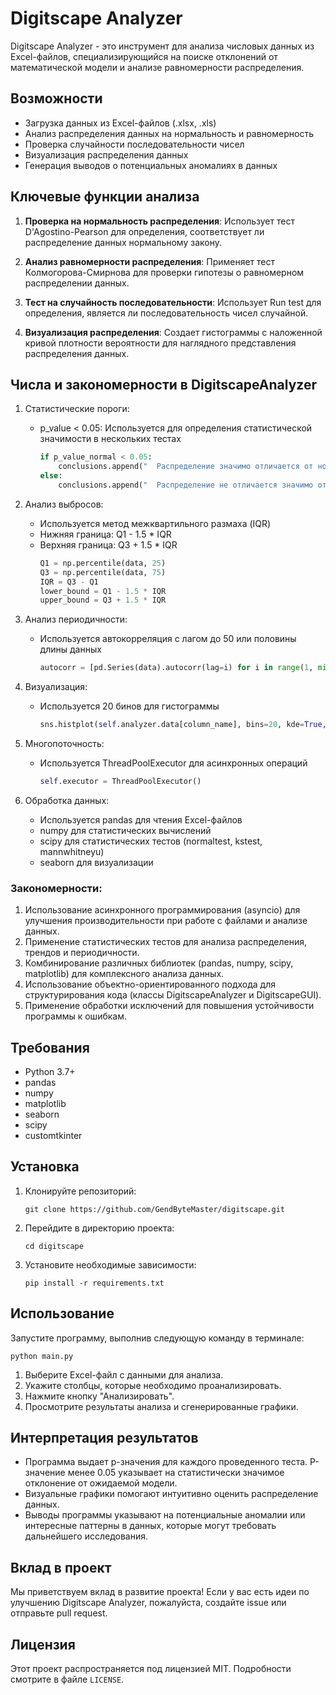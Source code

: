 # Digitscape Analyzer

Digitscape Analyzer - это инструмент для анализа числовых данных из Excel-файлов, специализирующийся на поиске отклонений от математической модели и анализе равномерности распределения.

## Возможности

- Загрузка данных из Excel-файлов (.xlsx, .xls)
- Анализ распределения данных на нормальность и равномерность
- Проверка случайности последовательности чисел
- Визуализация распределения данных
- Генерация выводов о потенциальных аномалиях в данных

## Ключевые функции анализа

1. **Проверка на нормальность распределения**: Использует тест D'Agostino-Pearson для определения, соответствует ли распределение данных нормальному закону.

2. **Анализ равномерности распределения**: Применяет тест Колмогорова-Смирнова для проверки гипотезы о равномерном распределении данных.

3. **Тест на случайность последовательности**: Использует Run test для определения, является ли последовательность чисел случайной.

4. **Визуализация распределения**: Создает гистограммы с наложенной кривой плотности вероятности для наглядного представления распределения данных.

## Числа и закономерности в DigitscapeAnalyzer

1. Статистические пороги:
   - p_value < 0.05: Используется для определения статистической значимости в нескольких тестах
     ```python
     if p_value_normal < 0.05:
         conclusions.append("  Распределение значимо отличается от нормального (p < 0.05)")
     else:
         conclusions.append("  Распределение не отличается значимо от нормального (p >= 0.05)")
     ```

2. Анализ выбросов:
   - Используется метод межквартильного размаха (IQR)
   - Нижняя граница: Q1 - 1.5 * IQR
   - Верхняя граница: Q3 + 1.5 * IQR
     ```python
     Q1 = np.percentile(data, 25)
     Q3 = np.percentile(data, 75)
     IQR = Q3 - Q1
     lower_bound = Q1 - 1.5 * IQR
     upper_bound = Q3 + 1.5 * IQR
     ```

3. Анализ периодичности:
   - Используется автокорреляция с лагом до 50 или половины длины данных
     ```python
     autocorr = [pd.Series(data).autocorr(lag=i) for i in range(1, min(len(data) // 2, 50))]
     ```

4. Визуализация:
   - Используется 20 бинов для гистограммы
     ```python
     sns.histplot(self.analyzer.data[column_name], bins=20, kde=True, ax=ax)
     ```

5. Многопоточность:
   - Используется ThreadPoolExecutor для асинхронных операций
     ```python
     self.executor = ThreadPoolExecutor()
     ```

6. Обработка данных:
   - Используется pandas для чтения Excel-файлов
   - numpy для статистических вычислений
   - scipy для статистических тестов (normaltest, kstest, mannwhitneyu)
   - seaborn для визуализации

### Закономерности:
1. Использование асинхронного программирования (asyncio) для улучшения производительности при работе с файлами и анализе данных.
2. Применение статистических тестов для анализа распределения, трендов и периодичности.
3. Комбинирование различных библиотек (pandas, numpy, scipy, matplotlib) для комплексного анализа данных.
4. Использование объектно-ориентированного подхода для структурирования кода (классы DigitscapeAnalyzer и DigitscapeGUI).
5. Применение обработки исключений для повышения устойчивости программы к ошибкам.

## Требования

- Python 3.7+
- pandas
- numpy
- matplotlib
- seaborn
- scipy
- customtkinter

## Установка

1. Клонируйте репозиторий:
   ```
   git clone https://github.com/GendByteMaster/digitscape.git
   ```

2. Перейдите в директорию проекта:
   ```
   cd digitscape
   ```

3. Установите необходимые зависимости:
   ```
   pip install -r requirements.txt
   ```

## Использование

Запустите программу, выполнив следующую команду в терминале:

```
python main.py
```

1. Выберите Excel-файл с данными для анализа.
2. Укажите столбцы, которые необходимо проанализировать.
3. Нажмите кнопку "Анализировать".
4. Просмотрите результаты анализа и сгенерированные графики.

## Интерпретация результатов

- Программа выдает p-значения для каждого проведенного теста. P-значение менее 0.05 указывает на статистически значимое отклонение от ожидаемой модели.
- Визуальные графики помогают интуитивно оценить распределение данных.
- Выводы программы указывают на потенциальные аномалии или интересные паттерны в данных, которые могут требовать дальнейшего исследования.

## Вклад в проект

Мы приветствуем вклад в развитие проекта! Если у вас есть идеи по улучшению Digitscape Analyzer, пожалуйста, создайте issue или отправьте pull request.

## Лицензия

Этот проект распространяется под лицензией MIT. Подробности смотрите в файле `LICENSE`.